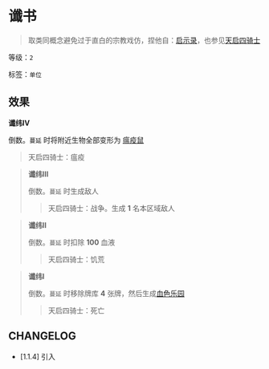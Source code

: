 # 谶书

> 取类同概念避免过于直白的宗教戏仿，捏他自：[启示录](https://zh.wikipedia.org/wiki/%E5%90%AF%E7%A4%BA%E5%BD%95)，也参见[天启四骑士](https://zh.wikipedia.org/wiki/%E5%90%AF%E7%A4%BA%E5%BD%95%E4%B8%AD%E7%9A%84%E5%9B%9B%E9%AA%91%E5%A3%AB)

等级：`2`

标签：`单位`

## 效果

**谶纬IV**

倒数。`蔓延` 时将附近生物全部变形为 [瘟疫鼠](瘟疫鼠.md)

> 天启四骑士：瘟疫

> **谶纬III**
>
> 倒数。`蔓延` 时生成敌人
>
>> 天启四骑士：战争。生成 **1** 名本区域敌人

> **谶纬II**
>
> 倒数。`蔓延` 时扣除 **100** 血液
>
>> 天启四骑士：饥荒

> **谶纬I**
>
> 倒数。`蔓延` 时移除牌库 **4** 张牌，然后生成[血色乐园](血色乐园.md)
>
>> 天启四骑士：死亡

## CHANGELOG

- [1.1.4] 引入
